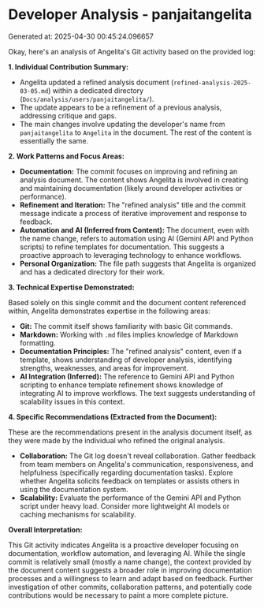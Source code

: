 # Developer Analysis - panjaitangelita
Generated at: 2025-04-30 00:45:24.096657

Okay, here's an analysis of Angelita's Git activity based on the provided log:

**1. Individual Contribution Summary:**

*   Angelita updated a refined analysis document (`refined-analysis-2025-03-05.md`) within a dedicated directory (`Docs/analysis/users/panjaitangelita/`).
*   The update appears to be a refinement of a previous analysis, addressing critique and gaps.
*   The main changes involve updating the developer's name from `panjaitangelita` to `Angelita` in the document. The rest of the content is essentially the same.

**2. Work Patterns and Focus Areas:**

*   **Documentation:**  The commit focuses on improving and refining an analysis document. The content shows Angelita is involved in creating and maintaining documentation (likely around developer activities or performance).
*   **Refinement and Iteration:** The "refined analysis" title and the commit message indicate a process of iterative improvement and response to feedback.
*   **Automation and AI (Inferred from Content):** The document, even with the name change, refers to automation using AI (Gemini API and Python scripts) to refine templates for documentation. This suggests a proactive approach to leveraging technology to enhance workflows.
* **Personal Organization:**  The file path suggests that Angelita is organized and has a dedicated directory for their work.

**3. Technical Expertise Demonstrated:**

Based solely on this single commit and the document content referenced within, Angelita demonstrates expertise in the following areas:

*   **Git:**  The commit itself shows familiarity with basic Git commands.
*   **Markdown:** Working with `.md` files implies knowledge of Markdown formatting.
*   **Documentation Principles:** The "refined analysis" content, even if a template, shows understanding of developer analysis, identifying strengths, weaknesses, and areas for improvement.
*   **AI Integration (Inferred):** The reference to Gemini API and Python scripting to enhance template refinement shows knowledge of integrating AI to improve workflows. The text suggests understanding of scalability issues in this context.

**4. Specific Recommendations (Extracted from the Document):**

These are the recommendations present in the analysis document itself, as they were made by the individual who refined the original analysis.

*   **Collaboration:** The Git log doesn't reveal collaboration. Gather feedback from team members on Angelita's communication, responsiveness, and helpfulness (specifically regarding documentation tasks). Explore whether Angelita solicits feedback on templates or assists others in using the documentation system.
*   **Scalability:** Evaluate the performance of the Gemini API and Python script under heavy load. Consider more lightweight AI models or caching mechanisms for scalability.

**Overall Interpretation:**

This Git activity indicates Angelita is a proactive developer focusing on documentation, workflow automation, and leveraging AI. While the single commit is relatively small (mostly a name change), the context provided by the document content suggests a broader role in improving documentation processes and a willingness to learn and adapt based on feedback. Further investigation of other commits, collaboration patterns, and potentially code contributions would be necessary to paint a more complete picture.
